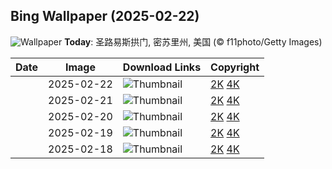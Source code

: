 
  ## Bing Wallpaper (2025-02-22)
  ![Wallpaper](https://cn.bing.com/th?id=OHR.StLouisArch_ZH-CN0442955735_UHD.jpg&w=1024) **Today**: 圣路易斯拱门, 密苏里州, 美国 (© f11photo/Getty Images)
  


  | Date       | Image      | Download Links    | Copyright    |
  |------------|------------|-------------------|--------------|
    | 2025-02-22 | ![Thumbnail](https://cn.bing.com/th?id=OHR.StLouisArch_ZH-CN0442955735_UHD.jpg&w=384&h=216) | [2K](https://cn.bing.com/th?id=OHR.StLouisArch_ZH-CN0442955735_UHD.jpg&w=2560&h=1440) [4K](https://cn.bing.com/th?id=OHR.StLouisArch_ZH-CN0442955735_UHD.jpg&w=3840&h=2160) | 圣路易斯拱门, 密苏里州, 美国 (© f11photo/Getty Images) |
    | 2025-02-21 | ![Thumbnail](https://cn.bing.com/th?id=OHR.ChampakaSarasi_ZH-CN0254940579_UHD.jpg&w=384&h=216) | [2K](https://cn.bing.com/th?id=OHR.ChampakaSarasi_ZH-CN0254940579_UHD.jpg&w=2560&h=1440) [4K](https://cn.bing.com/th?id=OHR.ChampakaSarasi_ZH-CN0254940579_UHD.jpg&w=3840&h=2160) | 希莫加附近的 Champaka Sarasi 池塘，卡纳塔克邦，印度 (© Amith Nag Photography/Getty Images) |
    | 2025-02-20 | ![Thumbnail](https://cn.bing.com/th?id=OHR.CanadaDeer_ZH-CN0631345798_UHD.jpg&w=384&h=216) | [2K](https://cn.bing.com/th?id=OHR.CanadaDeer_ZH-CN0631345798_UHD.jpg&w=2560&h=1440) [4K](https://cn.bing.com/th?id=OHR.CanadaDeer_ZH-CN0631345798_UHD.jpg&w=3840&h=2160) | 马鹿，加拿大 (© Delbars/Getty Images) |
    | 2025-02-19 | ![Thumbnail](https://cn.bing.com/th?id=OHR.IceHoleOtter_ZH-CN0106321041_UHD.jpg&w=384&h=216) | [2K](https://cn.bing.com/th?id=OHR.IceHoleOtter_ZH-CN0106321041_UHD.jpg&w=2560&h=1440) [4K](https://cn.bing.com/th?id=OHR.IceHoleOtter_ZH-CN0106321041_UHD.jpg&w=3840&h=2160) | 欧亚水獭，莱利斯塔德，荷兰 (© Ernst Dirksen/Minden Pictures) |
    | 2025-02-18 | ![Thumbnail](https://cn.bing.com/th?id=OHR.BlueBelize_ZH-CN9875040666_UHD.jpg&w=384&h=216) | [2K](https://cn.bing.com/th?id=OHR.BlueBelize_ZH-CN9875040666_UHD.jpg&w=2560&h=1440) [4K](https://cn.bing.com/th?id=OHR.BlueBelize_ZH-CN9875040666_UHD.jpg&w=3840&h=2160) | 大蓝洞，伯利兹 (© JamiesOnAMission/Shutterstock) |